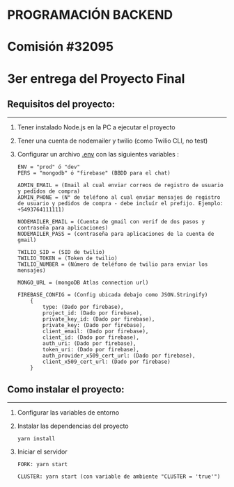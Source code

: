 # PROGRAMACIÓN BACKEND

# Comisión #32095

# 3er entrega del Proyecto Final

## Requisitos del proyecto:

---

1.  Tener instalado Node.js en la PC a ejecutar el proyecto

2.  Tener una cuenta de nodemailer y twilio (como Twilio CLI, no test)

3.  Configurar un archivo [.env](./env_file_template.md) con las siguientes variables :

        ENV = "prod" ó "dev"
        PERS = "mongodb" ó "firebase" (BBDD para el chat)

        ADMIN_EMAIL = (Email al cual enviar correos de registro de usuario y pedidos de compra)
        ADMIN_PHONE = (N° de teléfono al cual enviar mensajes de registro de usuario y pedidos de compra - debe incluír el prefijo. Ejemplo: +5493764111111)

        NODEMAILER_EMAIL = (Cuenta de gmail con verif de dos pasos y contraseña para aplicaciones)
        NODEMAILER_PASS = (contraseña para aplicaciones de la cuenta de gmail)

        TWILIO_SID = (SID de twilio)
        TWILIO_TOKEN = (Token de twilio)
        TWILIO_NUMBER = (Número de teléfono de twilio para enviar los mensajes)

        MONGO_URL = (mongoDB Atlas connection url)

        FIREBASE_CONFIG = (Config ubicada debajo como JSON.Stringify)
            {
                type: (Dado por firebase),
                project_id: (Dado por firebase),
                private_key_id: (Dado por firebase),
                private_key: (Dado por firebase),
                client_email: (Dado por firebase),
                client_id: (Dado por firebase),
                auth_uri: (Dado por firebase),
                token_uri: (Dado por firebase),
                auth_provider_x509_cert_url: (Dado por firebase),
                client_x509_cert_url: (Dado por firebase)
            }

## Como instalar el proyecto:

---

1.  Configurar las variables de entorno

2.  Instalar las dependencias del proyecto

        yarn install

3.  Iniciar el servidor

        FORK: yarn start

        CLUSTER: yarn start (con variable de ambiente "CLUSTER = 'true'")

